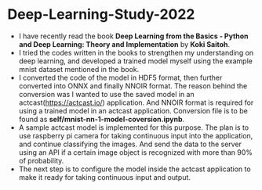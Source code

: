 # Deep-Learning-Study-2022

- I have recently read the book **Deep Learning from the Basics - Python and Deep Learning: Theory and Implementation** by **Koki Saitoh**. 
- I tried the codes written in the books to strengthen my understanding on deep learning, and developed a trained model myself using the example mnist dataset mentioned in the book. 
- I converted the code of the model in HDF5 format, then further converted into ONNX and finally NNOIR format. The reason behind the conversion was I wanted to use the saved model in an actcast(https://actcast.io/) application. And NNOIR format is required for using a trained model in an actcast application. Conversion file is to be found as **self/mnist-nn-1-model-coversion.ipynb**.
- A sample actcast model is implemented for this purpose. The plan is to use raspberry pi camera for taking continuous input into the application, and continue classifying the images. And send the data to the server using an API if a certain image object is recognized with more than 90% of probability.
- The next step is to configure the model inside the actcast application to make it ready for taking continuous input and output.
